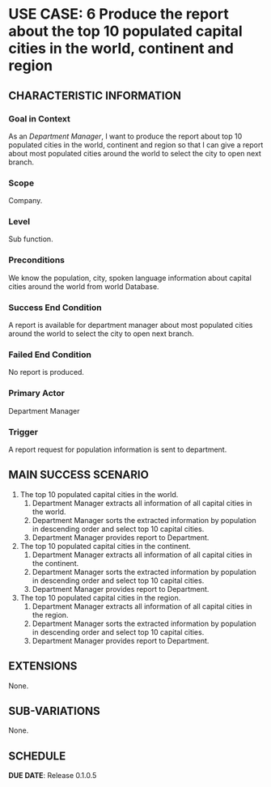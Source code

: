 # USE CASE: 6 Produce the report about the top 10 populated capital cities in the world, continent and region

## CHARACTERISTIC INFORMATION

### Goal in Context

As an *Department Manager*, I want to produce the report about top 10 populated cities in the world, continent and region so that I can give a report about most populated cities around the world to select the city to open next branch.
### Scope

Company.

### Level

Sub function.

### Preconditions

We know the population, city, spoken language information about capital cities around the world from world Database.

### Success End Condition

A report is available for department manager about most populated cities around the world to select the city to open next branch.

### Failed End Condition

No report is produced.

### Primary Actor

Department Manager

### Trigger

A report request for population information is sent to department.

## MAIN SUCCESS SCENARIO

1. The top 10 populated capital cities in the world.
   1. Department Manager extracts all information of all capital cities in the world.
   2. Department Manager sorts the extracted information by population in descending order and select top 10 capital cities.
   3. Department Manager provides report to Department.
2. The top 10 populated capital cities in the continent.
   1. Department Manager extracts all information of all capital cities in the continent.
   2. Department Manager sorts the extracted information by population in descending order and select top 10 capital cities.
   3. Department Manager provides report to Department.
3. The top 10 populated capital cities in the region.
   1. Department Manager extracts all information of all capital cities in the region.
   2. Department Manager sorts the extracted information by population in descending order and select top 10 capital cities.
   3. Department Manager provides report to Department.


## EXTENSIONS

None.

## SUB-VARIATIONS

None.

## SCHEDULE

**DUE DATE**: Release 0.1.0.5